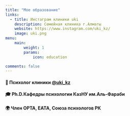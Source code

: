 ```yaml
---
title: "Мое образование"
links:
  - title: Инстаграм клиники uki
    description: Семейная клиника г.Алматы
    website: https://www.instagram.com/uki_kz/
    image: uki.png
menu:
    main: 
        weight: 1
        params:
            icon: education

comments: false
---
```


#### 🏥 Психолог клиники [@uki_kz](https://www.instagram.com/uki_kz/)
#### 🎓 Ph.D.Кафедры психологии КазНУ им.Аль-Фараби
#### 🌍 Член ОРТА, ЕАТА, Союза психологов РК
